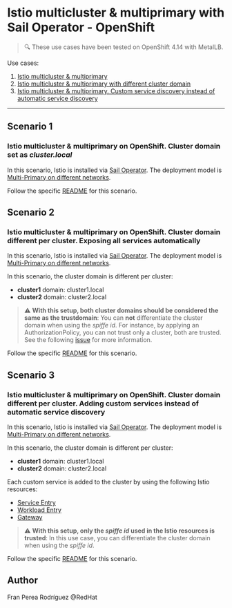 # Istio multicluster & multiprimary with Sail Operator - OpenShift
> :mag: These use cases have been tested on OpenShift 4.14 with MetalLB.

Use cases:

1. [Istio multicluster \& multiprimary](#scenario-1)
2. [Istio multicluster \& multiprimary with different cluster domain](#scenario-2)
3. [Istio multicluster \& multiprimary. Custom service discovery instead of automatic service discovery](#scenario-3)

---

## Scenario 1
### Istio multicluster & multiprimary on OpenShift. Cluster domain set as _cluster.local_

In this scenario, Istio is installed via [Sail Operator](https://github.com/maistra/istio-operator/blob/maistra-3.0/bundle/README.md). The deployment model is [Multi-Primary on different networks](https://istio.io/latest/docs/setup/install/multicluster/multi-primary_multi-network/).

Follow the specific [README](./docs/multicluster-multiprimary-sail-metallb-scenario-1.md) for this scenario.

## Scenario 2
### Istio multicluster & multiprimary on OpenShift. Cluster domain different per cluster. Exposing all services automatically

In this scenario, Istio is installed via [Sail Operator](https://github.com/maistra/istio-operator/blob/maistra-3.0/bundle/README.md). The deployment model is [Multi-Primary on different networks](https://istio.io/latest/docs/setup/install/multicluster/multi-primary_multi-network/).

In this scenario, the cluster domain is different per cluster:

- **cluster1** domain: cluster1.local
- **cluster2** domain: cluster2.local

> :warning: **With this setup, both cluster domains should be considered the same as the trustdomain**: You can **not** differentiate the cluster domain when using the _spiffe id_. For instance, by applying an AuthorizationPolicy, you can not trust only a cluster, both are trusted. See the following [issue](https://github.com/istio/istio/issues/39204) for more information.

Follow the specific [README](./docs/multicluster-multiprimary-sail-metallb-scenario-2.md) for this scenario.

## Scenario 3
### Istio multicluster & multiprimary on OpenShift. Cluster domain different per cluster. Adding custom services instead of automatic service discovery

In this scenario, Istio is installed via [Sail Operator](https://github.com/maistra/istio-operator/blob/maistra-3.0/bundle/README.md). The deployment model is [Multi-Primary on different networks](https://istio.io/latest/docs/setup/install/multicluster/multi-primary_multi-network/).

In this scenario, the cluster domain is different per cluster:

- **cluster1** domain: cluster1.local
- **cluster2** domain: cluster2.local

Each custom service is added to the cluster by using the following Istio resources:
* [Service Entry](https://istio.io/latest/docs/reference/config/networking/service-entry/)
* [Workload Entry](https://istio.io/latest/docs/reference/config/networking/workload-entry/)
* [Gateway](https://istio.io/latest/docs/reference/config/networking/gateway/)

> :warning: **With this setup, only the _spiffe id_ used in the Istio resources is trusted**: In this use case, you can differentiate the cluster domain when using the _spiffe id_.

Follow the specific [README](./docs/multicluster-multiprimary-sail-metallb-scenario-3.md) for this scenario.

## Author

Fran Perea Rodríguez @RedHat